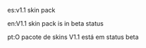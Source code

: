 es:v1.1 skin pack 


en:V1.1 skin pack is in beta status


pt:O pacote de skins V1.1 está em status beta
